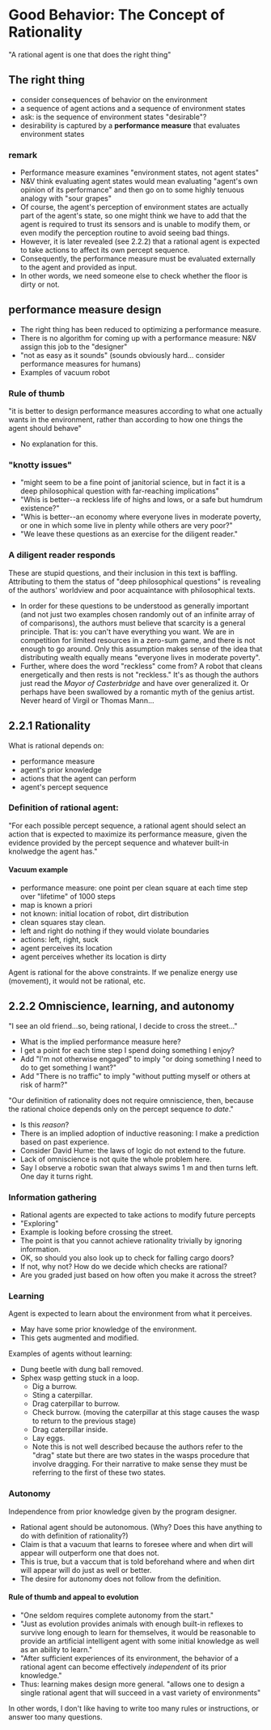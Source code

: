 # Good Behavior: The Concept of Rationality

"A rational agent is one that does the right thing"

## The right thing
* consider consequences of behavior on the environment
* a sequence of agent actions and a sequence of environment states
* ask: is the sequence of environment states "desirable"?
* desirability is captured by a **performance measure** that evaluates environment states

### remark
* Performance measure examines "environment states, not agent states"
* N&V think evaluating agent states would mean evaluating "agent's own opinion of its performance" and then go on to some highly tenuous analogy with "sour grapes"
* Of course, the agent's perception of environment states are actually part of the agent's state, so one might think we have to add that the agent is required to trust its sensors and is unable to modify them, or even modify the perception routine to avoid seeing bad things.
* However, it is later revealed (see 2.2.2) that a rational agent is expected to take actions to affect its own percept sequence.
* Consequently, the performance measure must be evaluated externally to the agent and provided as input.
* In other words, we need someone else to check whether the floor is dirty or not.

## performance measure design
* The right thing has been reduced to optimizing a performance measure.
* There is no algorithm for coming up with a performance measure: N&V assign this job to the "designer"
* "not as easy as it sounds" (sounds obviously hard... consider performance measures for humans)
* Examples of vacuum robot

### Rule of thumb
"it is better to design performance measures according to what one actually wants in the environment, rather than according to how one things the agent should behave"
* No explanation for this.

### "knotty issues"
* "might seem to be a fine point of janitorial science, but in fact it is a deep philosophical question with far-reaching implications"
* "Whis is better--a reckless life of highs and lows, or a safe but humdrum existence?"
* "Whis is better--an economy where everyone lives in moderate poverty, or one in which some live in plenty while others are very poor?"
* "We leave these questions as an exercise for the diligent reader."

### A diligent reader responds
These are stupid questions, and their inclusion in this text is baffling. Attributing to them the status of "deep philosophical questions" is revealing of the authors' worldview and poor acquaintance with philosophical texts.
* In order for these questions to be understood as generally important (and not just two examples chosen randomly out of an infinite array of of comparisons), the authors must believe that scarcity is a general principle. That is: you can't have everything you want. We are in competition for limited resources in a zero-sum game, and there is not enough to go around. Only this assumption makes sense of the idea that distributing wealth equally means "everyone lives in moderate poverty".
* Further, where does the word "reckless" come from? A robot that cleans energetically and then rests is not "reckless." It's as though the authors just read the _Mayor of Casterbridge_ and have over generalized it. Or perhaps have been swallowed by a romantic myth of the genius artist. Never heard of Virgil or Thomas Mann... 

## 2.2.1 Rationality

What is rational depends on:
* performance measure
* agent's prior knowledge
* actions that the agent can perform
* agent's percept sequence

### Definition of rational agent:
"For each possible percept sequence, a rational agent should select an action that is expected to maximize its performance measure, given the evidence provided by the percept sequence and whatever built-in knolwedge the agent has."

#### Vacuum example
* performance measure: one point per clean square at each time step over "lifetime" of 1000 steps
* map is known a priori
* not known: initial location of robot, dirt distribution 
* clean squares stay clean.
* left and right do nothing if they would violate boundaries
* actions: left, right, suck
* agent perceives its location
* agent perceives whether its location is dirty

Agent is rational for the above constraints. If we penalize energy use (movement), it would not be rational, etc.

## 2.2.2 Omniscience, learning, and autonomy
"I see an old friend...so, being rational, I decide to cross the street..."
* What is the implied performance measure here?
* I get a point for each time step I spend doing something I enjoy?
* Add "I'm not otherwise engaged" to imply "or doing something I need to do to get something I want?"
* Add "There is no traffic" to imply "without putting myself or others at risk of harm?"

"Our definition of rationality does not require omniscience, then, because the rational choice depends only on the percept sequence _to date_."
* Is this *reason*?
* There is an implied adoption of inductive reasoning: I make a prediction based on past experience.
* Consider David Hume: the laws of logic do not extend to the future.
* Lack of omniscience is not quite the whole problem here.
* Say I observe a robotic swan that always swims 1 m and then turns left. One day it turns right.

### Information gathering
* Rational agents are expected to take actions to modify future percepts
* "Exploring"
* Example is looking before crossing the street.
* The point is that you cannot achieve rationality trivially by ignoring information.
* OK, so should you also look up to check for falling cargo doors?
* If not, why not? How do we decide which checks are rational?
* Are you graded just based on how often you make it across the street?

### Learning
Agent is expected to learn about the environment from what it perceives.
* May have some prior knowledge of the environment.
* This gets augmented and modified.

Examples of agents without learning:
* Dung beetle with dung ball removed.
* Sphex wasp getting stuck in a loop.
  * Dig a burrow.
  * Sting a caterpillar.
  * Drag caterpillar to burrow.
  * Check burrow. (moving the caterpillar at this stage causes the wasp to return to the previous stage)
  * Drag caterpillar inside.
  * Lay eggs.
  * Note this is not well described because the authors refer to the "drag" state but there are two states in the wasps procedure that involve dragging. For their narrative to make sense they must be referring to the first of these two states.

### Autonomy
Independence from prior knowledge given by the program designer.
* Rational agent should be autonomous. (Why? Does this have anything to do with definition of rationality?)
* Claim is that a vacuum that learns to foresee where and when dirt will appear will outperform one that does not.
* This is true, but a vaccum that is told beforehand where and when dirt will appear will do just as well or better.
* The desire for autonomy does not follow from the definition.

#### Rule of thumb and appeal to evolution
* "One seldom requires complete autonomy from the start."
* "Just as evolution provides animals with enough built-in reflexes to survive long enough to learn for themselves, it would be reasonable to provide an artificial intelligent agent with some initial knowledge as well as an ability to learn."
* "After sufficient experiences of its environment, the behavior of a rational agent can become effectively _independent_ of its prior knowledge."
* Thus: learning makes design more general. "allows one to design a single rational agent that will succeed in a vast variety of environments"

In other words, I don't like having to write too many rules or instructions, or answer too many questions.
